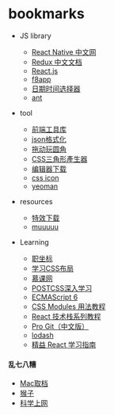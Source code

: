 bookmarks
============
- JS library
  - [React Native 中文网](https://reactnative.cn/)
  - [Redux 中文文档](http://cn.redux.js.org/index.html)
  - [React.js](http://reactjs.cn/react/index.html)
  - [f8app](https://github.com/fbsamples/f8app)
  - [日期时间选择器](http://www.bootcss.com/p/bootstrap-datetimepicker/)
  - [ant](https://ant.design/)
- tool
  - [前端工具库](http://www.qdfuns.com/tools.php?mod=regex)
  - [json格式化](http://sqlyun.cn/json/)
  - [拖动玩圆角](http://linxz.github.io/tianyizone/play-border-radius.html)
  - [CSS三角形產生器](http://apps.eky.hk/css-triangle-generator/zh-hant)
  - [编辑器下载](http://www.0daydown.com/?s=intellij+idea)
  - [css icon](http://cssicon.space/?nsukey=sUYiJmoSeEYl0ct1J1BMn0xlnMZxXnkN5JDAQHkhaP%2BumTQ8YeU2KiGw4eim4YHSzGcGf%2B2%2B%2FhhHg9CBthDRcijyc6DPR1QHc6sVCEkfn5J%2FG0TLJi2wDx%2FyLyKO0BewLTgo0ZAUXrSd1dEp2PheDEhW%2BaTuAHSo1IDsrVo0KSMQyAuvL1yy7gzUXPqbLSnQ#/icon/arrow-left)
  - [yeoman](http://yeoman.io/)

- resources
  - [特效下载](http://www.topitxy.com/template/js-index.html)
  - [muuuuu](http://muuuuu.org/category/industry/wedding)

- Learning
  - [职坐标](http://www.zhizuobiao.com/)
  - [学习CSS布局](http://zh.learnlayout.com/toc.html)
  - [慕课网](http://www.imooc.com/)
  - [POSTCSS深入学习](http://www.w3cplus.com/blog/tags/517.html)
  - [ECMAScript 6](http://es6.ruanyifeng.com/)
  - [CSS Modules 用法教程](http://www.ruanyifeng.com/blog/2016/06/css_modules.html)
  - [React 技术栈系列教程](http://www.ruanyifeng.com/blog/2016/09/react-technology-stack.html)
  - [Pro Git（中文版）](http://git.oschina.net/progit/)
  - [lodash](http://lodashjs.com/)
  - [精益 React 学习指南](https://segmentfault.com/a/1190000005136764)
  
#### 乱七八糟
* [Mac取档](http://unarchiver.c3.cx/)
* [猴子](https://aepkill.github.io/)
* [科学上网](https://www.shadowsocks.com.hk/)
